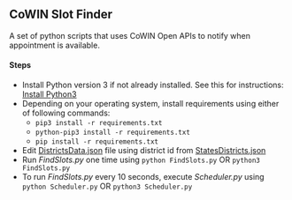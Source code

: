 ## CoWIN Slot Finder


A set of python scripts that uses CoWIN Open APIs to notify when appointment is available.

#### Steps
- Install Python version 3 if not already installed. See this for instructions: [Install Python3](https://www.geeksforgeeks.org/download-and-install-python-3-latest-version/)
- Depending on your operating system, install requirements using either of following commands: 
  - `pip3 install -r requirements.txt`
  - `python-pip3 install -r requirements.txt`
  - `pip install -r requirements.txt`
- Edit [DistrictsData.json](DistrictsData.json) file using district id from [StatesDistricts.json](../NotifyViaEmail/StatesDistricts.json)
- Run *FindSlots.py* one time using `python FindSlots.py` OR `python3 FindSlots.py`
- To run *FindSlots.py* every 10 seconds, execute *Scheduler.py* using `python Scheduler.py` OR `python3 Scheduler.py`
